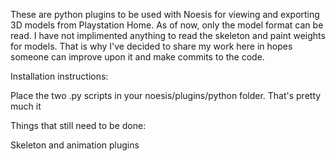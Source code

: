 These are python plugins to be used with Noesis for viewing and exporting 3D models from Playstation Home. As of now, only the model format can be read. I have not implimented anything to read the skeleton and paint weights for models. That is why I've decided to share my work here in hopes someone can improve upon it and make commits to the code.

Installation instructions:

Place the two .py scripts in your noesis/plugins/python folder. That's pretty much it

Things that still need to be done:

Skeleton and animation plugins
